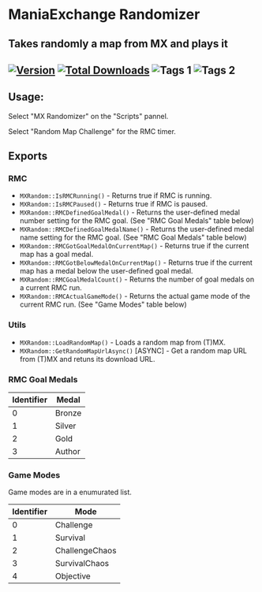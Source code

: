 # ManiaExchange Randomizer
## Takes randomly a map from MX and plays it

[![Version](https://img.shields.io/badge/dynamic/json?color=pink&label=Version&query=version&url=https%3A%2F%2Fopenplanet.dev%2Fapi%2Fplugin%2F124)](https://openplanet.dev/plugin/mxrandom)
[![Total Downloads](https://img.shields.io/badge/dynamic/json?color=green&label=Downloads&query=downloads&url=https%3A%2F%2Fopenplanet.dev%2Fapi%2Fplugin%2F124)](https://openplanet.dev/plugin/mxrandom)
![Tags 1](https://img.shields.io/badge/dynamic/json?color=darkgreen&label=Game&query=tags%5B0%5D.name&url=https%3A%2F%2Fopenplanet.dev%2Fapi%2Fplugin%2F124)
![Tags 2](https://img.shields.io/badge/dynamic/json?color=blue&label=Game&query=tags%5B1%5D.name&url=https%3A%2F%2Fopenplanet.dev%2Fapi%2Fplugin%2F124)
---
## Usage:

Select "MX Randomizer" on the "Scripts" pannel.

Select "Random Map Challenge" for the RMC timer.

## Exports

### RMC
- `MXRandom::IsRMCRunning()` - Returns true if RMC is running.
- `MXRandom::IsRMCPaused()` - Returns true if RMC is paused.
- `MXRandom::RMCDefinedGoalMedal()` - Returns the user-defined medal number setting for the RMC goal. (See "RMC Goal Medals" table below)
- `MXRandom::RMCDefinedGoalMedalName()` - Returns the user-defined medal name setting for the RMC goal. (See "RMC Goal Medals" table below)
- `MXRandom::RMCGotGoalMedalOnCurrentMap()` - Returns true if the current map has a goal medal.
- `MXRandom::RMCGotBelowMedalOnCurrentMap()` - Returns true if the current map has a medal below the user-defined goal medal.
- `MXRandom::RMCGoalMedalCount()` - Returns the number of goal medals on a current RMC run.
- `MXRandom::RMCActualGameMode()` - Returns the actual game mode of the current RMC run. (See "Game Modes" table below)

### Utils
- `MXRandom::LoadRandomMap()` - Loads a random map from (T)MX.
- `MXRandom::GetRandomMapUrlAsync()` [ASYNC] - Get a random map URL from (T)MX and retuns its download URL.


### RMC Goal Medals

| Identifier | Medal  |
|------------|--------|
| 0          | Bronze |
| 1          | Silver |
| 2          | Gold   |
| 3          | Author |

### Game Modes

Game modes are in a enumurated list.

| Identifier | Mode             |
|------------|------------------|
| 0          | Challenge        |
| 1          | Survival         |
| 2          | ChallengeChaos   |
| 3          | SurvivalChaos    |
| 4          | Objective        |